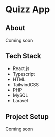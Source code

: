 # Quizz App
## About
Coming soon
## Tech Stack
* React.js
* Typescript
* HTML
* TailwindCSS
* PHP
* MySQL
* Laravel
## Project Setup
Coming soon